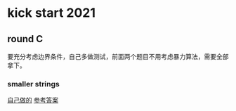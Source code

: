 # kick start 2021

## round C

要充分考虑边界条件，自己多做测试，前面两个题目不用考虑暴力算法，需要全部拿下。

### smaller strings

[自己做的](./2021C1.cpp)
[参考答案](./2021C1-ans.cpp)